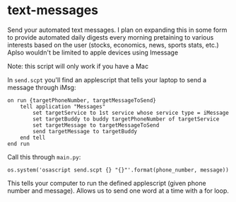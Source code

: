 # text-messages
Send your automated text messages. I plan on expanding this in some form to provide automated daily digests every morning pretaining to various interests based on the user (stocks, economics, news, sports stats, etc.) Aplso wouldn't be limited to apple devices using Imessage

Note: this script will only work if you have a Mac

In `send.scpt` you'll find an applescript that tells your laptop to send a message through iMsg:
```
on run {targetPhoneNumber, targetMessageToSend}
    tell application "Messages"
        set targetService to 1st service whose service type = iMessage
        set targetBuddy to buddy targetPhoneNumber of targetService
        set targetMessage to targetMessageToSend
        send targetMessage to targetBuddy
    end tell
end run
```
Call this through `main.py`:
```
os.system('osascript send.scpt {} "{}"'.format(phone_number, message))
```

This tells your computer to run the defined applescript (given phone number and message). Allows us to send one word at a time with a for loop.